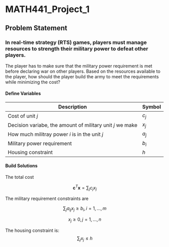 # MATH441_Project_1

## Problem Statement
### In real-time strategy (RTS) games, players must manage resources to strength their military power to defeat other players. 
The player has to make sure that the military power requirement is met before declaring war on other players. 
Based on the resources available to the player, how should the player build the army to meet the requirements while minimizing the cost? 

#### Define Variables
| Description | Symbol | 
|-------------|--------|
|Cost of unit $j$ | $c_j$ | 
|Decision variabe, the amount of military unit $j$ we make| $x_j$ |
|How much militray power $i$ is in the unit $j$| $a_j$| 
|Military power requirement |$b_i$ |
|Housing constraint|$h$ |

#### Build Solutions

The total cost

$$
\mathbf{c}^T \mathbf{x} = \sum_j c_j x_j
$$

The military requirement constraints are

$$
\sum_j a_{ij} x_j \geq b_i, i = 1,\dots,m
$$

$$
x_j \geq 0, j = 1,\dots,n
$$

The housing constraint is:
$$
\sum_j x_j \leq h
$$
